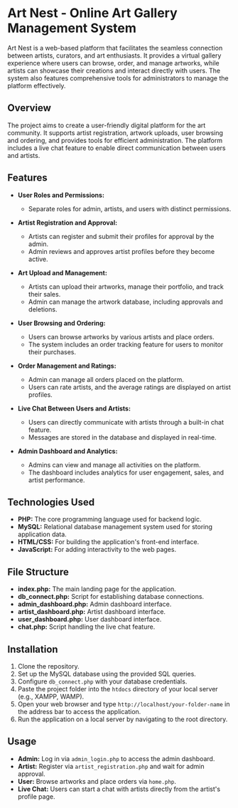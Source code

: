 # Art Nest - Online Art Gallery Management System

Art Nest is a web-based platform that facilitates the seamless connection between artists, curators, and art enthusiasts. It provides a virtual gallery experience where users can browse, order, and manage artworks, while artists can showcase their creations and interact directly with users. The system also features comprehensive tools for administrators to manage the platform effectively.

## Overview

The project aims to create a user-friendly digital platform for the art community. It supports artist registration, artwork uploads, user browsing and ordering, and provides tools for efficient administration. The platform includes a live chat feature to enable direct communication between users and artists.

## Features

- **User Roles and Permissions:**
  - Separate roles for admin, artists, and users with distinct permissions.
  
- **Artist Registration and Approval:**
  - Artists can register and submit their profiles for approval by the admin.
  - Admin reviews and approves artist profiles before they become active.

- **Art Upload and Management:**
  - Artists can upload their artworks, manage their portfolio, and track their sales.
  - Admin can manage the artwork database, including approvals and deletions.

- **User Browsing and Ordering:**
  - Users can browse artworks by various artists and place orders.
  - The system includes an order tracking feature for users to monitor their purchases.

- **Order Management and Ratings:**
  - Admin can manage all orders placed on the platform.
  - Users can rate artists, and the average ratings are displayed on artist profiles.

- **Live Chat Between Users and Artists:**
  - Users can directly communicate with artists through a built-in chat feature.
  - Messages are stored in the database and displayed in real-time.

- **Admin Dashboard and Analytics:**
  - Admins can view and manage all activities on the platform.
  - The dashboard includes analytics for user engagement, sales, and artist performance.



## Technologies Used

- **PHP:** The core programming language used for backend logic.
- **MySQL:** Relational database management system used for storing application data.
- **HTML/CSS:** For building the application's front-end interface.
- **JavaScript:** For adding interactivity to the web pages.



## File Structure

- **index.php:** The main landing page for the application.
- **db_connect.php:** Script for establishing database connections.
- **admin_dashboard.php:** Admin dashboard interface.
- **artist_dashboard.php:** Artist dashboard interface.
- **user_dashboard.php:** User dashboard interface.
- **chat.php:** Script handling the live chat feature.


## Installation

1. Clone the repository.
2. Set up the MySQL database using the provided SQL queries.
3. Configure `db_connect.php` with your database credentials.
4. Paste the project folder into the `htdocs` directory of your local server (e.g., XAMPP, WAMP).
5. Open your web browser and type `http://localhost/your-folder-name` in the address bar to access the application.
6. Run the application on a local server by navigating to the root directory.

## Usage

- **Admin:** Log in via `admin_login.php` to access the admin dashboard.
- **Artist:** Register via `artist_registration.php` and wait for admin approval.
- **User:** Browse artworks and place orders via `home.php`.
- **Live Chat:** Users can start a chat with artists directly from the artist's profile page.
